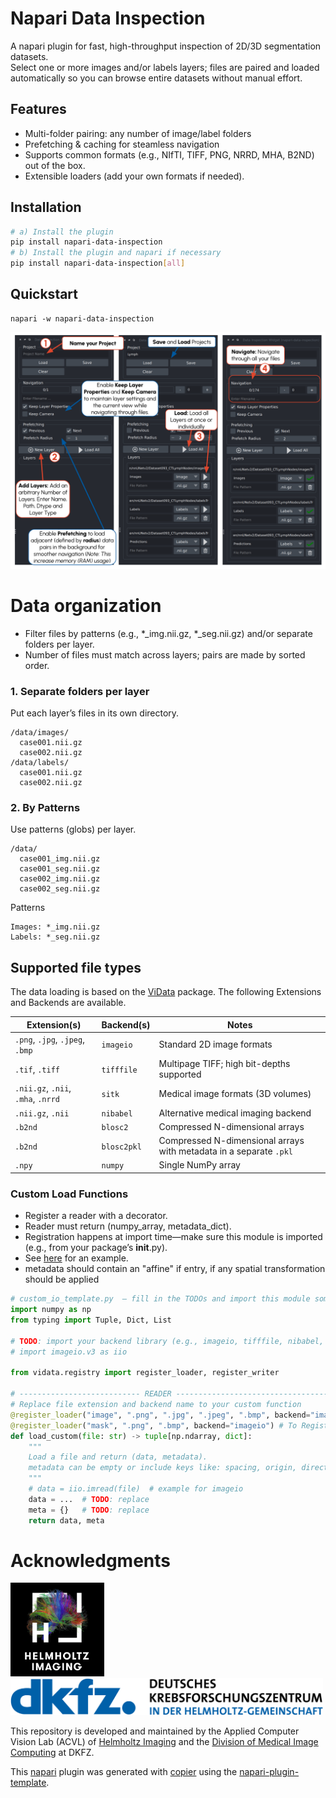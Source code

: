 # Napari Data Inspection

A napari plugin for fast, high-throughput inspection of 2D/3D segmentation datasets.  
Select one or more images and/or labels layers; files are paired and loaded automatically so you can browse entire datasets without manual effort.

## Features

- Multi-folder pairing: any number of image/label folders
- Prefetching & caching for steamless navigation
- Supports common formats (e.g., NIfTI, TIFF, PNG, NRRD, MHA, B2ND) out of the box.
- Extensible loaders (add your own formats if needed).


## Installation

```bash
# a) Install the plugin
pip install napari-data-inspection
# b) Install the plugin and napari if necessary
pip install napari-data-inspection[all]
```

## Quickstart
```
napari -w napari-data-inspection
```

<img src="https://github.com/MIC-DKFZ/napari-data-inspection/raw/main/imgs/GUI.png">


# Data organization

- Filter files by patterns (e.g., *_img.nii.gz, *_seg.nii.gz) and/or separate folders per layer.
- Number of files must match across layers; pairs are made by sorted order.

### 1. Separate folders per layer

Put each layer’s files in its own directory.

```
/data/images/
  case001.nii.gz
  case002.nii.gz
/data/labels/
  case001.nii.gz
  case002.nii.gz
```

### 2. By Patterns

Use patterns (globs) per layer.

```
/data/
  case001_img.nii.gz
  case001_seg.nii.gz
  case002_img.nii.gz
  case002_seg.nii.gz
```

Patterns
```
Images: *_img.nii.gz
Labels: *_seg.nii.gz
```

## Supported file types

The data loading is based on the [ViData]("https://github.com/MIC-DKFZ/ViData?tab=readme-ov-file#imaging-and-array-data") package. 
The following Extensions and Backends are available.

| Extension(s)                       | Backend(s)  | Notes                                                                 |
| ---------------------------------- | ----------- | --------------------------------------------------------------------- |
| `.png`, `.jpg`, `.jpeg`, `.bmp`    | `imageio`   | Standard 2D image formats                                             |
| `.tif`, `.tiff`                    | `tifffile`  | Multipage TIFF; high bit-depths supported                             |
| `.nii.gz`, `.nii`, `.mha`, `.nrrd` | `sitk`      | Medical image formats (3D volumes)                                    |
| `.nii.gz`, `.nii`                  | `nibabel`   | Alternative medical imaging backend                                   |
| `.b2nd`                            | `blosc2`    | Compressed N-dimensional arrays                                       |
| `.b2nd`                            | `blosc2pkl` | Compressed N-dimensional arrays with metadata in a separate `.pkl`    |
| `.npy`                             | `numpy`     | Single NumPy array                                                    | 

### Custom Load Functions

- Register a reader with a decorator.
- Reader must return (numpy_array, metadata_dict).
- Registration happens at import time—make sure this module is imported (e.g., from your package’s __init__.py).
- See [here](https://github.com/MIC-DKFZ/ViData/blob/main/src/vidata/io/image_io.py) for an example.
- metadata should contain an "affine" if entry, if any spatial transformation should be applied 

```py 
# custom_io_template.py  — fill in the TODOs and import this module somewhere at startup.
import numpy as np
from typing import Tuple, Dict, List

# TODO: import your backend library (e.g., imageio, tifffile, nibabel, SimpleITK, ...)
# import imageio.v3 as iio

from vidata.registry import register_loader, register_writer

# --------------------------- READER ------------------------------------------
# Replace file extension and backend name to your custom function
@register_loader("image", ".png", ".jpg", ".jpeg", ".bmp", backend="imageio")  # To Register Image Loading
@register_loader("mask", ".png", ".bmp", backend="imageio") # To Register Label Loading
def load_custom(file: str) -> tuple[np.ndarray, dict]:
    """
    Load a file and return (data, metadata).
    metadata can be empty or include keys like: spacing, origin, direction, shear, dtype, etc.
    """
    # data = iio.imread(file)  # example for imageio
    data = ...  # TODO: replace
    meta = {}   # TODO: replace
    return data, meta
```


# Acknowledgments

<p align="left">
  <img src="https://github.com/MIC-DKFZ/napari-data-inspection/raw/main/imgs/Logos/HI_Logo.png" width="150"> &nbsp;&nbsp;&nbsp;&nbsp;
  <img src="https://github.com/MIC-DKFZ/napari-data-inspection/raw/main/imgs/Logos/DKFZ_Logo.png" width="500">
</p>

This repository is developed and maintained by the Applied Computer Vision Lab (ACVL)
of [Helmholtz Imaging](https://www.helmholtz-imaging.de/) and the
[Division of Medical Image Computing](https://www.dkfz.de/en/medical-image-computing) at DKFZ.

This [napari] plugin was generated with [copier] using the [napari-plugin-template].

[copier]: https://copier.readthedocs.io/en/stable/
[napari]: https://github.com/napari/napari
[napari-plugin-template]: https://github.com/napari/napari-plugin-template
